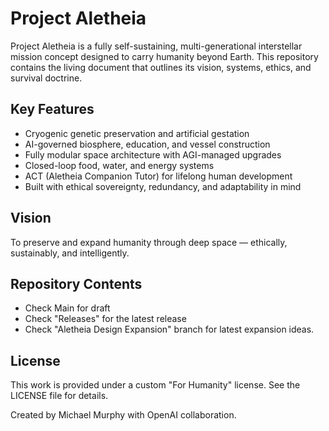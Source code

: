 # Project Aletheia

Project Aletheia is a fully self-sustaining, multi-generational interstellar mission concept designed to carry humanity beyond Earth. This repository contains the living document that outlines its vision, systems, ethics, and survival doctrine.

## Key Features

- Cryogenic genetic preservation and artificial gestation
- AI-governed biosphere, education, and vessel construction
- Fully modular space architecture with AGI-managed upgrades
- Closed-loop food, water, and energy systems
- ACT (Aletheia Companion Tutor) for lifelong human development
- Built with ethical sovereignty, redundancy, and adaptability in mind

## Vision

To preserve and expand humanity through deep space — ethically, sustainably, and intelligently.

## Repository Contents

- Check Main for draft
- Check "Releases" for the latest release
- Check "Aletheia Design Expansion" branch for latest expansion ideas.

## License

This work is provided under a custom "For Humanity" license. See the LICENSE file for details.

Created by Michael Murphy with OpenAI collaboration.
